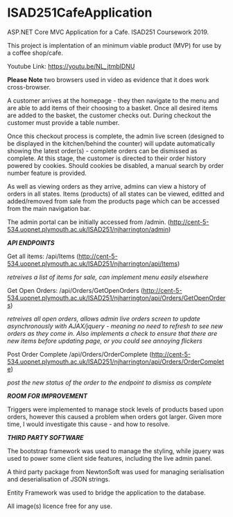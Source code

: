 # ISAD251CafeApplication

ASP.NET Core MVC Application for a Cafe. ISAD251 Coursework 2019.

This project is implentation of an minimum viable product (MVP) for use by a coffee shop/cafe. 

Youtube Link: https://youtu.be/NL_jtmbIDNU 

**Please Note** two browsers used in video as evidence that it does work cross-browser.

A customer arrives at the homepage - they then navigate to the menu and are able to add items of their choosing to a basket. Once all desired items are added to the basket, the customer checks out. During checkout the customer must provide a table number.

Once this checkout process is complete, the admin live screen (designed to be displayed in the kitchen/behind the counter) will update automatically showing the latest order(s) - complete orders can be dismissed as complete. At this stage, the customer is directed to their order history powered by cookies. Should cookies be disabled, a manual search by order number feature is provided.

As well as viewing orders as they arrive, admins can view a history of orders in all states. Items (products) of all states can be viewed, editted and added/removed from sale from the products page which can be accessed from the main navigation bar. 

The admin portal can be initially accessed from /admin.           (http://cent-5-534.uopnet.plymouth.ac.uk/ISAD251/njharrington/admin)

***API ENDPOINTS***

Get all items:    /api/Items                  (http://cent-5-534.uopnet.plymouth.ac.uk/ISAD251/njharrington/api/Items)

*retreives a list of items for sale, can implement menu easily elsewhere*

Get Open Orders:  /api/Orders/GetOpenOrders   (http://cent-5-534.uopnet.plymouth.ac.uk/ISAD251/njharrington/api/Orders/GetOpenOrders)

*retreives all open orders, allows admin live orders screen to update asynchronously with AJAX/jquery - meaning no need to refresh to see new orders as they come in. Also implements a check to ensure that there are new items before updating page, or you could see annoying flickers*

Post Order Complete /api/Orders/OrderComplete (http://cent-5-534.uopnet.plymouth.ac.uk/ISAD251/njharrington/api/Orders/OrderComplete)

*post the new status of the order to the endpoint to dismiss as complete*

***ROOM FOR IMPROVEMENT***

Triggers were implemented to manage stock levels of products based upon orders, however this caused a problem when orders got larger. Given more time, I would investigate this cause - and how to resolve.

***THIRD PARTY SOFTWARE***

The bootstrap framework was used to manage the styling, while jquery was used to power some client side features, including the live admin panel.

A third party package from NewtonSoft was used for managing serialisation and deserialisation of JSON strings.

Entity Framework was used to bridge the application to the database.

All image(s) licence free for any use. 
